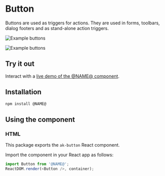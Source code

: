 # Button

Buttons are used as triggers for actions. They are used in forms, toolbars, dialog footers and as stand-alone action triggers.

![Example buttons](https://bytebucket.org/atlassian/atlaskit/raw/@BITBUCKET_COMMIT@/packages/ak-button/docs/button_1.png)

![Example buttons](https://bytebucket.org/atlassian/atlaskit/raw/@BITBUCKET_COMMIT@/packages/ak-button/docs/button_2.png)

## Try it out

Interact with a [live demo of the @NAME@ component](https://aui-cdn.atlassian.com/atlaskit/stories/@NAME@/@VERSION@/).

## Installation

```sh
npm install @NAME@
```

## Using the component

### HTML
This package exports the `ak-button` React component.

Import the component in your React app as follows:

```javascript
import Button from '@NAME@';
ReactDOM.render(<Button />, container);
```
